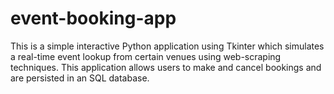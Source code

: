 # event-booking-app
This is a simple interactive Python application using Tkinter which simulates a real-time event lookup from certain venues using web-scraping techniques. This application allows users to make and cancel bookings and are persisted in an SQL database.
